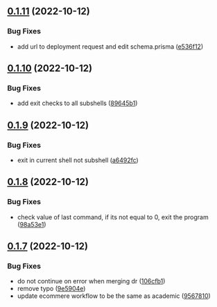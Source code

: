 ## [0.1.11](https://github.com/Open-Study-College/osc/compare/v0.1.10...v0.1.11) (2022-10-12)


### Bug Fixes

* add url to deployment request and edit schema.prisma ([e536f12](https://github.com/Open-Study-College/osc/commit/e536f121864ed5126da13cdf4d51b866cedb82f0))



## [0.1.10](https://github.com/Open-Study-College/osc/compare/v0.1.9...v0.1.10) (2022-10-12)


### Bug Fixes

* add exit checks to all subshells ([89645b1](https://github.com/Open-Study-College/osc/commit/89645b1aded76806f33872834d2240b9efa18f20))



## [0.1.9](https://github.com/Open-Study-College/osc/compare/v0.1.8...v0.1.9) (2022-10-12)


### Bug Fixes

* exit in current shell not subshell ([a6492fc](https://github.com/Open-Study-College/osc/commit/a6492fc40bf285a2a6c2bdce913deab218dc4d12))



## [0.1.8](https://github.com/Open-Study-College/osc/compare/v0.1.7...v0.1.8) (2022-10-12)


### Bug Fixes

* check value of last command, if its not equal to 0, exit the program ([98a53e1](https://github.com/Open-Study-College/osc/commit/98a53e16d4f56241fc9773d978833670c09beeeb))



## [0.1.7](https://github.com/Open-Study-College/osc/compare/v0.1.6...v0.1.7) (2022-10-12)


### Bug Fixes

* do not continue on error when merging dr ([106cfb1](https://github.com/Open-Study-College/osc/commit/106cfb1ae093b449aa1e21f8cc463f25ffe2e347))
* remove typo ([9e5904e](https://github.com/Open-Study-College/osc/commit/9e5904e106f4c4815d4787c86997d25beada3f8e))
* update ecommere workflow to be the same as academic ([9567810](https://github.com/Open-Study-College/osc/commit/95678109f32dd1d4d80558bc0b4eeaec68191ff5))




